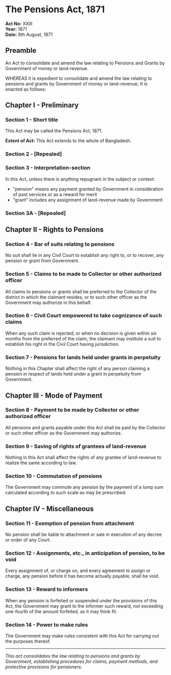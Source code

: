 # The Pensions Act, 1871

**Act No:** XXIII  
**Year:** 1871  
**Date:** 8th August, 1871

## Preamble

An Act to consolidate and amend the law relating to Pensions and Grants by Government of money or land-revenue.

WHEREAS it is expedient to consolidate and amend the law relating to pensions and grants by Government of money or land-revenue; It is enacted as follows:

## Chapter I - Preliminary

### Section 1 - Short title
This Act may be called the Pensions Act, 1871.

**Extent of Act:** This Act extends to the whole of Bangladesh.

### Section 2 - [Repealed]

### Section 3 - Interpretation-section
In this Act, unless there is anything repugnant in the subject or context:
- "pension" means any payment granted by Government in consideration of past services or as a reward for merit
- "grant" includes any assignment of land-revenue made by Government

### Section 3A - [Repealed]

## Chapter II - Rights to Pensions

### Section 4 - Bar of suits relating to pensions
No suit shall lie in any Civil Court to establish any right to, or to recover, any pension or grant from Government.

### Section 5 - Claims to be made to Collector or other authorized officer
All claims to pensions or grants shall be preferred to the Collector of the district in which the claimant resides, or to such other officer as the Government may authorize in this behalf.

### Section 6 - Civil Court empowered to take cognizance of such claims
When any such claim is rejected, or when no decision is given within six months from the preferred of the claim, the claimant may institute a suit to establish his right in the Civil Court having jurisdiction.

### Section 7 - Pensions for lands held under grants in perpetuity
Nothing in this Chapter shall affect the right of any person claiming a pension in respect of lands held under a grant in perpetuity from Government.

## Chapter III - Mode of Payment

### Section 8 - Payment to be made by Collector or other authorized officer
All pensions and grants payable under this Act shall be paid by the Collector or such other officer as the Government may authorize.

### Section 9 - Saving of rights of grantees of land-revenue
Nothing in this Act shall affect the rights of any grantee of land-revenue to realize the same according to law.

### Section 10 - Commutation of pensions
The Government may commute any pension by the payment of a lump sum calculated according to such scale as may be prescribed.

## Chapter IV - Miscellaneous

### Section 11 - Exemption of pension from attachment
No pension shall be liable to attachment or sale in execution of any decree or order of any Court.

### Section 12 - Assignments, etc., in anticipation of pension, to be void
Every assignment of, or charge on, and every agreement to assign or charge, any pension before it has become actually payable, shall be void.

### Section 13 - Reward to informers
When any pension is forfeited or suspended under the provisions of this Act, the Government may grant to the informer such reward, not exceeding one-fourth of the amount forfeited, as it may think fit.

### Section 14 - Power to make rules
The Government may make rules consistent with this Act for carrying out the purposes thereof.

---

*This act consolidates the law relating to pensions and grants by Government, establishing procedures for claims, payment methods, and protective provisions for pensioners.*

